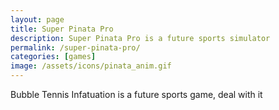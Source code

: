 ```yaml
---
layout: page
title: Super Pinata Pro
description: Super Pinata Pro is a future sports simulator
permalink: /super-pinata-pro/
categories: [games]
image: /assets/icons/pinata_anim.gif
---
```


Bubble Tennis Infatuation is a future sports game, deal with it